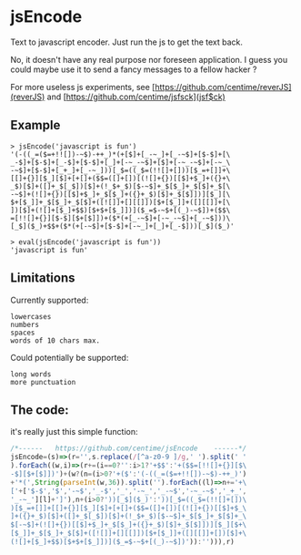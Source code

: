 # jsEncode

Text to javascript encoder. Just run the js to get the text back.


No, it doesn't have any real purpose nor foreseen application. I guess you could maybe use it to send a fancy messages to a fellow hacker ?

For more useless js experiments, see [https://github.com/centime/reverJS](reverJS) and [https://github.com/centime/jsfsck](jsf$ck)


## Example

	> jsEncode('javascript is fun')
	'(-((_=($=+!![])-~$)-++_)*(+[$]+[_-~_]+[_-~$]+[$-$]+[\
	_-$]+[$-$]+[_-$]+[$-$]+[_]+[-~_-~$]+[$]+[-~_-~$]+[-~_\
	-~$]+[$-$]+[_+_]+[_-~_]))[_$=((_$=(!![]+[]))[$_=+[]]+\
	[[]+{}][$_][$]+[+[]+($$=([]+[])[(![]+{})[[$]+$_]+({}+\
	_$)[$]+([]+_$[_$])[$]+(!_$+_$)[$-~$]+_$[$_]+_$[$]+_$[\
	-~$]+(![]+{})[[$]+$_]+_$[$_]+({}+_$)[$]+_$[$]])][$_][\
	$+[$_]]+_$[$_]+_$[$]+([![]]+[][[]])[$+[$_]]+([][[]]+[\
	])[$]+(![]+[$_]+$$)[$+$+[$_]])]($_=$-~$+[(_)-~$])+($$\
	=[!![]+{}][$-$][$+[$]])+($*(+[_-~$]+[-~_-~$]+[_-~$]))\
	[_$]($_)+$$+($*(+[-~$]+[$-$]+[-~_]+[_]+[_-$]))[_$]($_)'

	> eval(jsEncode('javascript is fun'))
	'javascript is fun'

## Limitations

Currently supported:

	lowercases
	numbers
	spaces
	words of 10 chars max.

Could potentially be supported:

	long words
	more punctuation

## The code:

it's really just this simple function:

```js
/*------   https://github.com/centime/jsEncode    ------*/
jsEncode=(s)=>(r='',s.replace(/[^a-z0-9 ]/g,' ').split(' '
).forEach((w,i)=>(r+=(i==0?'':i>1?'+$$':'+($$=[!![]+{}][$\
-$][$+[$]])')+(w?(n=(i>0?'+($':'(-((_=($=+!![])-~$)-++_)')
+'*(',String(parseInt(w,36)).split('').forEach((l)=>n+='+\
['+['$-$','$','-~$','_-$','_','-~_','_-~$','-~_-~$','_+_',
'_-~_'][l]+']'),n+(i>0?'))[_$]($_)':'))[_$=((_$=(!![]+[])\
)[$_=+[]]+[[]+{}][$_][$]+[+[]+($$=([]+[])[(![]+{})[[$]+$_\
]+({}+_$)[$]+([]+_$[_$])[$]+(!_$+_$)[$-~$]+_$[$_]+_$[$]+_\
$[-~$]+(![]+{})[[$]+$_]+_$[$_]+({}+_$)[$]+_$[$]])][$_][$+\
[$_]]+_$[$_]+_$[$]+([![]]+[][[]])[$+[$_]]+([][[]]+[])[$]+\
(![]+[$_]+$$)[$+$+[$_]])]($_=$-~$+[(_)-~$])')):''))),r)

```
